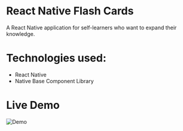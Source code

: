 # React Native Flash Cards
A React Native application for self-learners who want to expand their knowledge.

# Technologies used: 
 - React Native
 - Native Base Component Library
 
 # Live Demo
 ![Demo](https://user-images.githubusercontent.com/42357176/50925911-9962c300-144b-11e9-892b-1c0412c52234.gif)
